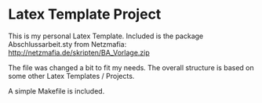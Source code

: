 # Latex Template Project #

This is my personal Latex Template.
Included is the package Abschlussarbeit.sty from Netzmafia:
http://netzmafia.de/skripten/BA_Vorlage.zip

The file was changed a bit to fit my needs.
The overall structure is based on some other Latex Templates / Projects.

A simple Makefile is included.
